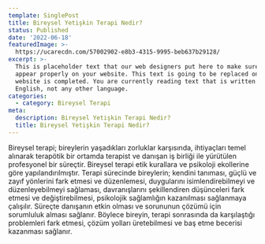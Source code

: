 ```yaml
---
template: SinglePost
title: Bireysel Yetişkin Terapi Nedir?
status: Published
date: '2022-06-18'
featuredImage: >-
  https://ucarecdn.com/57002902-e8b3-4315-9995-beb637b29128/
excerpt: >-
  This is placeholder text that our web designers put here to make sure words
  appear properly on your website. This text is going to be replaced once the
  website is completed. You are currently reading text that is written in
  English, not any other language.
categories:
  - category: Bireysel Terapi
meta:
  description: Bireysel Yetişkin Terapi Nedir?
  title: Bireysel Yetişkin Terapi Nedir?
---
```


Bireysel terapi; bireylerin yaşadıkları zorluklar karşısında, ihtiyaçları temel alınarak terapötik bir ortamda terapist ve danışan iş birliği ile yürütülen profesyonel bir süreçtir.
Bireysel terapi etik kurallara ve psikoloji ekollerine göre yapılandırılmıştır. Terapi sürecinde bireylerin; kendini tanıması, güçlü ve zayıf yönlerini fark etmesi ve düzenlemesi, duygularını isimlendirebilmeyi ve düzenleyebilmeyi sağlaması, davranışlarını şekillendiren düşünceleri fark etmesi ve değiştirebilmesi, psikolojik sağlamlığın kazanılması sağlanmaya çalışılır. Süreçte danışanın etkin olması ve sorununun çözümü için sorumluluk alması sağlanır. Böylece bireyin, terapi sonrasında da karşılaştığı problemleri fark etmesi, çözüm yolları üretebilmesi ve baş etme becerisi kazanması sağlanır.

